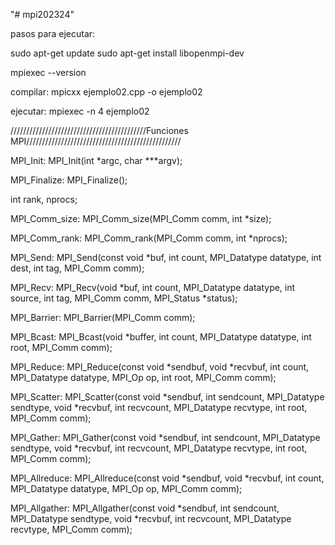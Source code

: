 "# mpi202324" 

pasos para ejecutar:

sudo apt-get update
sudo apt-get install libopenmpi-dev

mpiexec --version

compilar:
mpicxx ejemplo02.cpp -o ejemplo02

ejecutar:
mpiexec -n 4 ejemplo02

///////////////////////////////////////////Funciones MPI/////////////////////////////////////////////////

MPI_Init:
MPI_Init(int *argc, char ***argv);

MPI_Finalize:
MPI_Finalize();

int rank, nprocs;

MPI_Comm_size:
MPI_Comm_size(MPI_Comm comm, int *size);

MPI_Comm_rank:
MPI_Comm_rank(MPI_Comm comm, int *nprocs);

MPI_Send:
MPI_Send(const void *buf, int count, MPI_Datatype datatype, int dest, int tag, MPI_Comm comm);

MPI_Recv:
MPI_Recv(void *buf, int count, MPI_Datatype datatype, int source, int tag, MPI_Comm comm, MPI_Status *status);

MPI_Barrier:
MPI_Barrier(MPI_Comm comm);

MPI_Bcast:
MPI_Bcast(void *buffer, int count, MPI_Datatype datatype, int root, MPI_Comm comm);

MPI_Reduce:
MPI_Reduce(const void *sendbuf, void *recvbuf, int count, MPI_Datatype datatype, MPI_Op op, int root, MPI_Comm comm);

MPI_Scatter:
MPI_Scatter(const void *sendbuf, int sendcount, MPI_Datatype sendtype, void *recvbuf, int recvcount, MPI_Datatype recvtype, int root, MPI_Comm comm);

MPI_Gather:
MPI_Gather(const void *sendbuf, int sendcount, MPI_Datatype sendtype, void *recvbuf, int recvcount, MPI_Datatype recvtype, int root, MPI_Comm comm);

MPI_Allreduce:
MPI_Allreduce(const void *sendbuf, void *recvbuf, int count, MPI_Datatype datatype, MPI_Op op, MPI_Comm comm);

MPI_Allgather:
MPI_Allgather(const void *sendbuf, int sendcount, MPI_Datatype sendtype, void *recvbuf, int recvcount, MPI_Datatype recvtype, MPI_Comm comm);